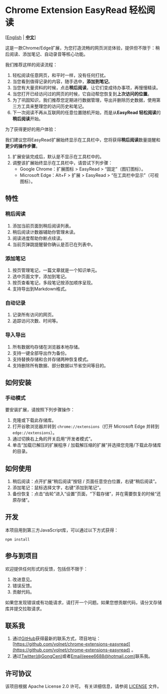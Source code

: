 # Chrome Extension EasyRead 轻松阅读

[[English](../README.md) | **[中文](README-CN.md)**]

这是一款Chrome/Edge扩展，为您打造流畅的网页浏览体验，提供但不限于：稍后阅读、添加笔记、自动录音等核心功能。

我们推荐这样的阅读流程：

1. 轻松阅读任意网页，和平时一样，没有任何打扰。
2. 当您看到值得记录的内容，随手选中，**添加到笔记**。
3. 当您有大量资料的时候，点击**稍后阅读**，让它们变成待办事项，再慢慢精读。
4. 当您打开已经访问过的网页的时候，它自动帮您恢复到**上次访问的位置**。
5. 为了巩固知识，我们推荐您定期进行数据管理，导出并删除历史数据，使用第三方工具来整理您的访问历史和笔记。
6. 下一次阅读不再从互联网的任意位置随机开始，而是从**EasyRead 轻松阅读**的**稍后阅读**开始。

为了获得更好的用户体验：

我们建议您将EasyRead扩展始终显示在工具栏中，您将获得**稍后阅读**数量提醒和**更少的操作步骤**。

1. 扩展安装完成后，默认是不显示在工具栏中的。
2. 调整该扩展始终显示在工具栏中，请尝试下列步骤：
    - Google Chrome：扩展图标 > EasyRead > “固定”（图钉图标）。
    - Microsoft Edge：Alt+F > 扩展 > EasyRead > “在工具栏中显示”（可视图标）。

## 特性

### 稍后阅读

1. 添加当前页面到稍后阅读列表。
2. 稍后阅读计数器辅助你管理未读。
3. 阅读进度帮助你断点续读。
4. 当前页弹跳提醒替你确认是否已在列表中。

### 添加笔记

1. 按页管理笔记，一篇文章就是一个知识单元。
2. 选中页面文字，添加到笔记。
3. 按页查看笔记，多段笔记按添加顺序呈现。
4. 支持导出到Markdown格式。

### 自动记录

1. 记录所有访问的网页。
2. 追踪访问次数、时间等。

### 导入导出

1. 所有数据均存储在浏览器本地存储。
2. 支持一键全部导出作为备份。
3. 支持替换存储和合并存储两种恢复模式。
4. 支持删除所有数据、部分数据以节省空间等目的。

## 如何安装

### 手动模式

要安装扩展，请按照下列步骤操作：

1. 克隆或下载此存储库。
2. 打开谷歌浏览器并转到 `chrome://extensions`（打开 Microsoft Edge 并转到 `edge://extensions`）。
3. 通过切换右上角的开关启用“开发者模式”。
4. 单击“加载已解压的扩展程序 / 加载解压缩的扩展”并选择您克隆/下载此存储库的目录。

## 如何使用

1. 稍后阅读：点开扩展“稍后阅读”按钮 / 页面任意空白位置，右键“稍后阅读”。
2. 添加笔记：鼠标选择文字，右键“添加到笔记”。
3. 备份恢复：点击“齿轮”进入“设置”页面，“下载存储”，并在需要恢复的时候“还原存储”。

## 开发

本项目用到第三方JavaScript库，可以通过以下方式获得：

```shell
npm install
```

## 参与到项目

欢迎提供任何形式的反馈，包括但不限于：

1. 改进意见。
2. 错误反馈。
3. 贡献代码。

如果您发现错误或有功能请求，请打开一个问题。如果您想贡献代码，请分叉存储库并提交拉取请求。

## 联系我

1. 通过[GitHub](https://github.com/volnet)获得最新的联系方式，项目地址：[https://github.com/volnet/chrome-extensions-easyread](https://github.com/volnet/chrome-extensions-easyread) 。
2. 通过[Twitter(@GongCen)](https://twitter.com/GongCen)或者[Email(eeee6688@hotmail.com)](mailto:eeee6688@hotmail.com)联系我。

## 许可协议

该项目根据 Apache License 2.0 许可。 有关详细信息，请参阅 [LICENSE](LICENSE) 文件。
